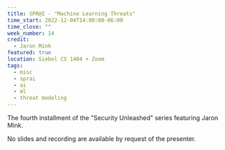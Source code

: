 ```yaml
---
title: SPR@I - "Machine Learning Threats"
time_start: 2022-12-04T14:00:00-06:00
time_close: ""
week_number: 14
credit:
  - Jaron Mink
featured: true
location: Siebel CS 1404 + Zoom
tags:
  - misc
  - sprai
  - ai
  - ml
  - threat modeling
---
```

The fourth installment of the "Security Unleashed" series featuring Jaron Mink.

No slides and recording are available by request of the presenter.